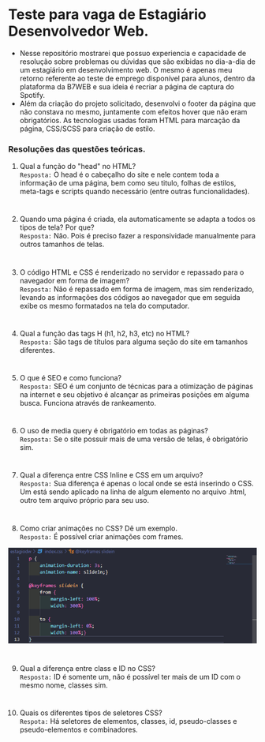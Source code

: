 # Teste para vaga de Estagiário Desenvolvedor Web.
- Nesse repositório mostrarei que possuo experiencia e capacidade de resolução sobre problemas ou dúvidas que são exibidas no dia-a-dia de um estagiário em desenvolvimento web. O mesmo é apenas meu retorno referente ao teste de emprego disponível para alunos, dentro da plataforma da B7WEB e sua ideia é recriar a página de captura do Spotify.
- Além da criação do projeto solicitado, desenvolvi o footer da página que não constava no mesmo, juntamente com efeitos hover que não eram obrigatórios. As tecnologias usadas foram HTML para marcação da página, CSS/SCSS para criação de estilo. 

### Resoluções das questões teóricas.
1. Qual a função do "head" no HTML?<br>
`Resposta:` O head é o cabeçalho do site e nele contem toda a informação de uma página, bem como seu titulo, folhas de estilos, meta-tags e scripts quando necessário (entre outras funcionalidades). 
#
2. Quando uma página é criada, ela automaticamente se adapta a todos os tipos de tela? Por que?<br>
`Resposta:` Não. Pois é preciso fazer a responsividade manualmente para outros tamanhos de telas.
#
3. O código HTML e CSS é renderizado no servidor e repassado para o navegador em forma de imagem?<br>
`Resposta:` Não é repassado em forma de imagem, mas sim renderizado, levando as informações dos códigos ao navegador que em seguida exibe os mesmo formatados na tela do computador.
#
4. Qual a função das tags H (h1, h2, h3, etc) no HTML?<br>
`Resposta:` São tags de títulos para alguma seção do site em tamanhos diferentes. 
#
5. O que é SEO e como funciona?<br>
`Resposta:` SEO é um conjunto de técnicas para a otimização de páginas na internet e seu objetivo é alcançar as primeiras posições em alguma busca. Funciona através de rankeamento. 
#
6. O uso de media query é obrigatório em todas as páginas?<br>
`Resposta:` Se o site possuir mais de uma versão de telas, é obrigatório sim.
#
7. Qual a diferença entre CSS Inline e CSS em um arquivo?<br>
`Resposta:` Sua diferença é apenas o local onde se está inserindo o CSS. Um está sendo aplicado na linha de algum elemento no arquivo .html, outro tem arquivo próprio para seu uso.
#
8. Como criar animações no CSS? Dê um exemplo.<br>
`Resposta:` É possível criar animações com  frames.<BR>
<img src="./assets/image/codeCSS.png">

#
9. Qual a diferença entre class e ID no CSS?<br>
`Resposta:` ID é somente um, não é possível ter mais de um ID com o mesmo nome, classes sim.
#
10. Quais os diferentes tipos de seletores CSS?<br>
`Respota:` Há seletores de elementos, classes, id, pseudo-classes e pseudo-elementos e combinadores.
